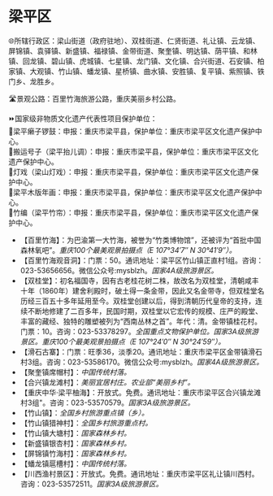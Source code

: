 # 梁平区  
🌐所辖行政区：梁山街道（政府驻地）、双桂街道、仁贤街道、礼让镇、云龙镇、屏锦镇、袁驿镇、新盛镇、福禄镇、金带街道、聚奎镇、明达镇、荫平镇、和林镇、回龙镇、碧山镇、虎城镇、七星镇、龙门镇、文化镇、合兴街道、石安镇、柏家镇、大观镇、竹山镇、蟠龙镇、星桥镇、曲水镇、安胜镇、复平镇、紫照镇、铁门乡、龙胜乡。  
  
🛣️景观公路：百里竹海旅游公路，重庆美丽乡村公路。  
  
⏩国家级非物质文化遗产代表性项目保护单位：  
🔸梁平癞子锣鼓：申报：重庆市梁平县，保护单位：重庆市梁平区文化遗产保护中心。  
🔸搬运号子（梁平抬儿调）：申报：重庆市梁平县，保护单位：重庆市梁平区文化遗产保护中心。  
🔸灯戏（梁山灯戏）：申报：重庆市梁平县，保护单位：重庆市梁平区文化遗产保护中心。  
🔸梁平木版年画：申报：重庆市梁平县，保护单位：重庆市梁平区文化遗产保护中心。  
🔸竹编（梁平竹帘）：申报：重庆市梁平县，保护单位：重庆市梁平区文化遗产保护中心。  
  
* 【百里竹海】：为巴渝第一大竹海，被誉为“竹类博物馆”，还被评为“首批中国森林氧吧”。*重庆100个最美观景拍摄点（E 107°34′7″ N 30°41′9″）。*
* 【百里竹海观音洞】：门票：50。通讯地址：梁平区竹山镇正直村1组。咨询：023-53656656。微信公众号:mysblzh。*国家4A级旅游景区。*  
* 【双桂堂】：初名福国寺，因有古老桂花树二株，故改名为双桂堂，清朝咸丰十年（1860年）建舍利殿时，破土得一条金带，因此又名金带寺，但双桂堂名历经三百五十多年延用至今。双桂堂创建以后，得到清朝历代皇帝的支持，连续不断地修建了二百多年，民国时期，双桂堂以它宏传的规模、庄严的殿堂、丰富的藏经、独特的雕塑被列为“西南丛林之首”。年代：清。金带镇桂花村。门票：10。咨询：023-53378297。*全国重点文物保护单位。国家3A级旅游景区。重庆100个最美观景拍摄点（E 107°24′0″ N 30°24′59″）。*
* 【滑石古寨】：门票：旺季36，淡季20。通讯地址：重庆市梁平区金带镇滑石村3组。咨询：023-53586170。微信公众号:mysblzh。*国家4A级旅游景区。*  
* 【聚奎镇席帽村】：*中国传统村落。*
* 【合兴镇龙滩村】：*美丽宜居村庄。农业部“美丽乡村”。*
* 【重庆中华·梁平柚海】：开放式。免费。通讯地址：重庆市梁平区合兴镇龙滩村3组"。咨询：023-53570579。*国家3A级旅游景区。*  
* 【竹山镇】：*全国乡村旅游重点镇（乡）。*
* 【竹山镇猎神村】：*全国乡村旅游重点村。*
* 【竹山镇大塘村】：*国家森林乡村。*
* 【新盛镇银杏村】：*国家森林乡村。*
* 【屏锦镇竹海村】：*国家森林乡村。*
* 【蟠龙镇扈槽村】：*中国传统村落。*  
* 【川西渔村景区】：开放式。免费。通讯地址：重庆市梁平区礼让镇川西村。咨询：023-53572511。*国家3A级旅游景区。* 